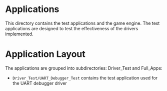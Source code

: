 # Applications

This directory contains the test applications and the game engine.  The test applications are designed to test the effectiveness of the drivers implemented.

# Application Layout

The applications are grouped into subdirectories:  Driver_Test and Full_Apps:

* `Driver_Test/UART_Debugger_Test` contains the test application used for the UART debugger driver


